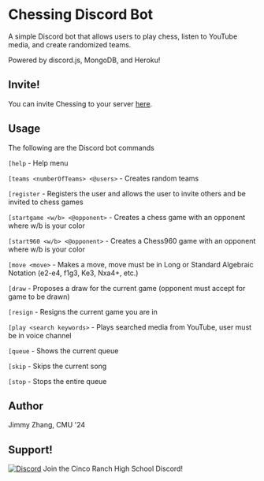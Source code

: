 # Chessing Discord Bot

A simple Discord bot that allows users to play chess, listen to YouTube media, and create randomized teams.

Powered by discord.js, MongoDB, and Heroku!

## Invite!

You can invite Chessing to your server [here](https://discord.com/oauth2/authorize?client_id=741773920570441910&scope=bot).

## Usage

The following are the Discord bot commands

`[help` - Help menu

`[teams <numberOfTeams> <@users>` - Creates random teams

`[register` - Registers the user and allows the user to invite others and be invited to chess games

`[startgame <w/b> <@opponent>` - Creates a chess game with an opponent where w/b is your color

`[start960 <w/b> <@opponent>` - Creates a Chess960 game with an opponent where w/b is your color

`[move <move>` - Makes a move, move must be in Long or Standard Algebraic Notation (e2-e4, f1g3, Ke3, Nxa4+, etc.)

`[draw` - Proposes a draw for the current game (opponent must accept for game to be drawn)

`[resign` - Resigns the current game you are in

`[play <search keywords>` - Plays searched media from YouTube, user must be in voice channel

`[queue` - Shows the current queue

`[skip` - Skips the current song

`[stop` - Stops the entire queue

## Author

Jimmy Zhang, CMU '24

## Support!

[![Discord](https://cdn.discordapp.com/attachments/740622861240238225/762502409536274462/LOGO_for_CHESS_1_1.jpg)](https://discord.gg/QztSYgV) Join the Cinco Ranch High School Discord!
